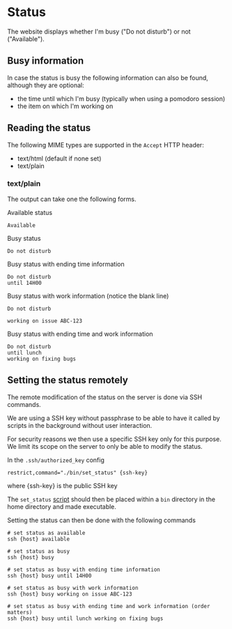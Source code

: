 # Status

The website displays whether I'm busy ("Do not disturb") or not ("Available").

## Busy information

In case the status is busy the following information can also be found,
although they are optional:
- the time until which I'm busy (typically when using a pomodoro session)
- the item on which I'm working on

## Reading the status

The following MIME types are supported in the `Accept` HTTP header:
- text/html (default if none set)
- text/plain

### text/plain

The output can take one the following forms.

Available status
```
Available
```

Busy status
```
Do not disturb
```

Busy status with ending time information
```
Do not disturb
until 14H00
```

Busy status with work information (notice the blank line)
```
Do not disturb

working on issue ABC-123
```

Busy status with ending time and work information
```
Do not disturb
until lunch
working on fixing bugs
```

## Setting the status remotely

The remote modification of the status on the server is done via SSH commands.

We are using a SSH key without passphrase to be able to have it called by
scripts in the background without user interaction.

For security reasons we then use a specific SSH key only for this purpose.
We limit its scope on the server to only be able to modify the status.

In the `.ssh/authorized_key` config
```
restrict,command="./bin/set_status" {ssh-key}
```
where {ssh-key} is the public SSH key

The `set_status` [script](scripts/set_status) should then be placed within a
`bin` directory in the home directory and made executable.

Setting the status can then be done with the following commands
```shell
# set status as available
ssh {host} available

# set status as busy
ssh {host} busy

# set status as busy with ending time information
ssh {host} busy until 14H00

# set status as busy with work information
ssh {host} busy working on issue ABC-123

# set status as busy with ending time and work information (order matters)
ssh {host} busy until lunch working on fixing bugs
```
